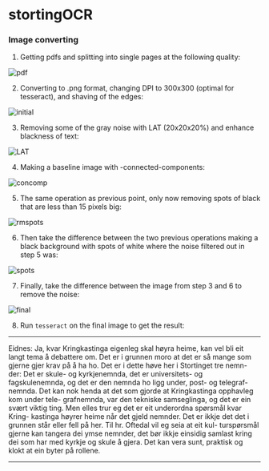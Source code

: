 # stortingOCR


### Image converting

1. Getting pdfs and splitting into single pages at the following quality:

  ![pdf](./example/pdfEx.png "Pdf picture quality")

2. Converting to .png format, changing DPI to 300x300 (optimal for tesseract), and shaving of the edges:

  ![initial](./example/initialEx.png "Initial picture quality")

3. Removing some of the gray noise with LAT (20x20x20%) and enhance blackness of text:

  ![LAT](./example/firstEx.png "Quality after LAT")

4. Making a baseline image with -connected-components:

  ![concomp](./example/secondEx.png "Baseline connected-components")

5. The same operation as previous point, only now removing spots of black that are less than 15 pixels big:

  ![rmspots](./example/thirdEx.png "Picture after removing spots")

6. Then take the difference between the two previous operations making a black background with spots of white where the noise filtered out in step 5 was:

  ![spots](./example/fourthEx.png "White spots of noise")

7. Finally, take the difference between the image from step 3 and 6 to remove the noise:

  ![final](./example/finalEx.png "The final quality")

8. Run `tesseract` on the final image to get the result:
__________

Eidnes: Ja, kvar Kringkastinga eigenleg
skal høyra heime, kan vel bli eit langt tema å
debattere om. Det er i grunnen moro at det
er så mange som gjerne gjer krav på å ha ho.
Det er i dette høve her i Stortinget tre nemn-
der: Det er skule- og kyrkjenemnda, det er
universitets- og fagskulenemnda, og det er den
nemnda ho ligg under, post- og telegraf-
nemnda. Det kan nok henda at det som gjorde
at Kringkastinga opphavleg kom under tele-
grafnemnda, var den tekniske samseglinga, og
det er ein svært viktig ting. Men elles trur
eg det er eit underordna spørsmål kvar Kring-
kastinga høyrer heime når det gjeld nemnder.
Det er ikkje det det i grunnen står eller fell
på her. Til hr. Oftedal vil eg seia at eit kul-
turspørsmål gjerne kan tangera dei ymse
nemnder, det bør ikkje einsidig samlast kring
dei som har med kyrkje og skule å gjera. Det
kan vera sunt, praktisk og klokt at ein byter
på rollene.

___
